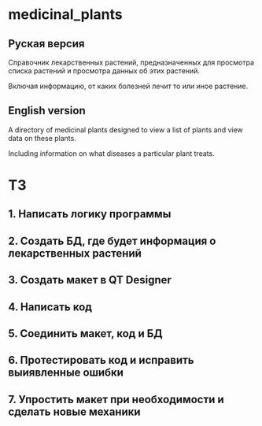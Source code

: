 # medicinal_plants
## Руская версия
Справочник лекарственных растений, предназначенных для просмотра списка растений и просмотра данных об этих растений.

Включая информацию, от каких болезней лечит то или иное растение.

## English version
A directory of medicinal plants designed to view a list of plants and view data on these plants.

Including information on what diseases a particular plant treats.

# ТЗ
## 1. Написать логику программы
## 2. Создать БД, где будет информация о лекарственных растений
## 3. Создать макет в QT Designer
## 4. Написать код
## 5. Соединить макет, код и БД
## 6. Протестировать код и исправить выиявленные ошибки
## 7. Упростить макет при необходимости и сделать новые механики 

